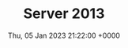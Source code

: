 ---
title: Server 2013
description: SharePoint Server, version 2013, is a content management system that allows organizations to access, store, manage, and share information. See SharePoint for more information.
date: Thu, 05 Jan 2023 21:22:00 +0000
lastmod: Thu, 05 Jan 2023 21:22:00 +0000
SEO:
  title: List of articles tagged 'Server 2013'
---